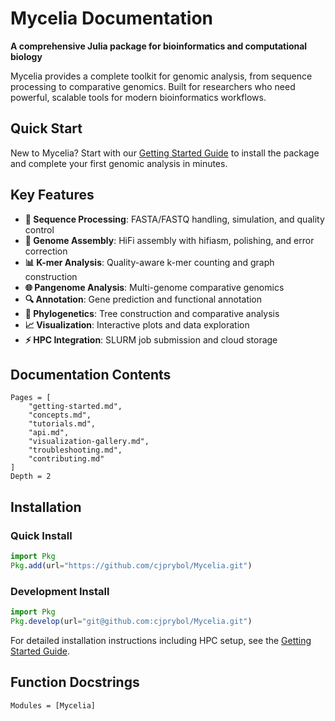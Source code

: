 # Mycelia Documentation

**A comprehensive Julia package for bioinformatics and computational biology**

Mycelia provides a complete toolkit for genomic analysis, from sequence processing to comparative genomics. Built for researchers who need powerful, scalable tools for modern bioinformatics workflows.

## Quick Start

New to Mycelia? Start with our [Getting Started Guide](getting-started.md) to install the package and complete your first genomic analysis in minutes.

## Key Features

- **🧬 Sequence Processing**: FASTA/FASTQ handling, simulation, and quality control
- **🔧 Genome Assembly**: HiFi assembly with hifiasm, polishing, and error correction  
- **📊 K-mer Analysis**: Quality-aware k-mer counting and graph construction
- **🌐 Pangenome Analysis**: Multi-genome comparative genomics
- **🔍 Annotation**: Gene prediction and functional annotation
- **🌳 Phylogenetics**: Tree construction and comparative analysis
- **📈 Visualization**: Interactive plots and data exploration
- **⚡ HPC Integration**: SLURM job submission and cloud storage

## Documentation Contents

```@contents
Pages = [
    "getting-started.md",
    "concepts.md",
    "tutorials.md", 
    "api.md",
    "visualization-gallery.md",
    "troubleshooting.md",
    "contributing.md"
]
Depth = 2
```

## Installation

### Quick Install
```julia
import Pkg
Pkg.add(url="https://github.com/cjprybol/Mycelia.git")
```

### Development Install
```julia
import Pkg
Pkg.develop(url="git@github.com:cjprybol/Mycelia.git")
```

For detailed installation instructions including HPC setup, see the [Getting Started Guide](getting-started.md).

## Function Docstrings

```@autodocs
Modules = [Mycelia]
```
